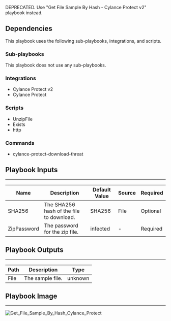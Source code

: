 DEPRECATED. Use "Get File Sample By Hash - Cylance Protect v2" playbook instead.

## Dependencies
This playbook uses the following sub-playbooks, integrations, and scripts.

### Sub-playbooks
This playbook does not use any sub-playbooks.

### Integrations
* Cylance Protect v2
* Cylance Protect

### Scripts
* UnzipFile
* Exists
* http

### Commands
* cylance-protect-download-threat

## Playbook Inputs
---

| **Name** | **Description** | **Default Value** | **Source** | **Required** |
| --- | --- | --- | --- | --- |
| SHA256 | The SHA256 hash of the file to download. | SHA256 | File | Optional |
| ZipPassword | The password for the zip file. | infected | - | Required |

## Playbook Outputs
---

| **Path** | **Description** | **Type** |
| --- | --- | --- |
| File | The sample file. | unknown |


## Playbook Image
---
![Get_File_Sample_By_Hash_Cylance_Protect](https://raw.githubusercontent.com/cvescan/cvescan/1bdd5229392bd86f0cc58265a24df23ee3f7e662/docs/images/playbooks/Get_File_Sample_By_Hash_Cylance_Protect.png)